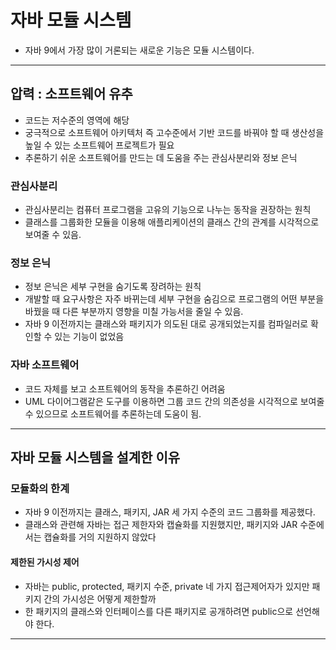 # 자바 모듈 시스템

- 자바 9에서 가장 많이 거론되는 새로운 기능은 모듈 시스템이다.

----------------

## 압력 : 소프트웨어 유추

- 코드는 저수준의 영역에 해당
- 궁극적으로 소프트웨어 아키텍처 즉 고수준에서 기반 코드를 바꿔야 할 때 생산성을 높일 수 있는 소프트웨어 프로젝트가 필요
- 추론하기 쉬운 소프트웨어를 만드는 데 도움을 주는 관심사분리와 정보 은닉

### 관심사분리

- 관심사분리는 컴퓨터 프로그램을 고유의 기능으로 나누는 동작을 권장하는 원칙
- 클래스를 그룹화한 모듈을 이용해 애플리케이션의 클래스 간의 관계를 시각적으로 보여줄 수 있음.

### 정보 은닉

- 정보 은닉은 세부 구현을 숨기도록 장려하는 원칙
- 개발할 때 요구사항은 자주 바뀌는데 세부 구현을 숨김으로 프로그램의 어떤 부분을 바꿨을 때 다른 부분까지 영향을 미칠 가능서을 줄일 수 있음.
- 자바 9 이전까지는 클래스와 패키지가 의도된 대로 공개되었는지를 컴파일러로 확인할 수 있는 기능이 없었음

### 자바 소프트웨어

- 코드 자체를 보고 소프트웨어의 동작을 추론하긴 어려움
- UML 다이어그램같은 도구를 이용하면 그룹 코드 간의 의존성을 시각적으로 보여줄 수 있으므로 소프트웨어를 추론하는데 도움이 됨.

------------------

## 자바 모듈 시스템을 설계한 이유

### 모듈화의 한계

- 자바 9 이전까지는 클래스, 패키지, JAR 세 가지 수준의 코드 그룹화를 제공했다.
- 클래스와 관련해 자바는 접근 제한자와 캡슐화를 지원했지만, 패키지와 JAR 수준에서는 캡슐화를 거의 지원하지 않았다

#### 제한된 가시성 제어

- 자바는 public, protected, 패키지 수준, private 네 가지 접근제어자가 있지만 패키지 간의 가시성은 어떻게 제한할까
- 한 패키지의 클래스와 인터페이스를 다른 패키지로 공개하려면 public으로 선언해야 한다.

---------------

